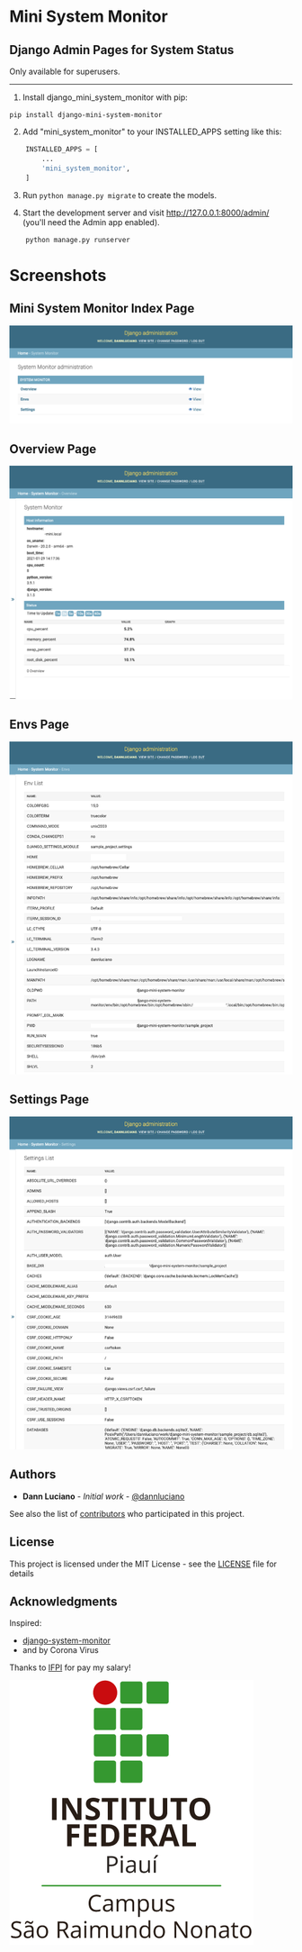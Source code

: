 # Mini System Monitor

## Django Admin Pages for System Status

Only available for superusers.

-----------

1. Install django_mini_system_monitor with pip:

```shell
pip install django-mini-system-monitor
```

2. Add "mini_system_monitor" to your INSTALLED_APPS setting like this:

```python
    INSTALLED_APPS = [
        ...
        'mini_system_monitor',
    ]
```

3. Run ```python manage.py migrate``` to create the models.

4. Start the development server and visit http://127.0.0.1:8000/admin/ (you'll need the Admin app enabled).

```shell
    python manage.py runserver
```

# Screenshots

## Mini System Monitor Index Page
![Index Admin Mini System Monitor](doc/index.png)

## Overview Page
![Overview of Mini System Monitor](doc/overview.png)

## Envs Page
![Shell Environments Variables](doc/env.png)

## Settings Page
![Django Settings Variables](doc/settings.png)

## Authors

* **Dann Luciano** - *Initial work* - [@dannluciano](https://twitter.com/dannluciano)

See also the list of [contributors](https://github.com/dannluciano/django-mini-system-monitor/contributors) who participated in this project.

## License

This project is licensed under the MIT License - see the [LICENSE](./LICENSE) file for details

## Acknowledgments

Inspired:

* [django-system-monitor](https://github.com/hakanzy/django-system-monitor)
* and by Corona Virus

Thanks to [IFPI](https://www.ifpi.edu.br/) for pay my salary!

![IFPI](doc/ifpi.png)
